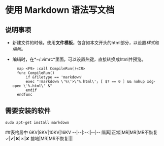 <head>
<title>MarkDown File</title>
<meta http-equiv="content-type" content="text/html; charset=UTF-8">
<link href="mkd.css" rel="stylesheet" type="text/css">
</head>

使用 Markdown 语法写文档
========================

说明事项
--------

* 新建文件的时候，使用**文件模板**，包含如本文开头的html部分，以设置*样式*和*编码*。
* 编辑时，在*~/.vimrc*里面，可以设置热键，直接转换成html并预览。

		map <F9> :call CompileRun()<CR>
		func CompileRun() 
			if &filetype == 'markdown'
			exec "!markdown \'%\'>\'%.html\'; [ $? == 0 ] && nohup xdg-open \'%.html\' &"
			endif 
		endfunc
 
需要安装的软件
-------------
	sudo apt-get install markdown


##表格居中
6KV|8KV|10KV|16KV
--|--|:--:|--|--
隔离|正常|MR|MR|MR不恢复
✓|✔|✖|✗|✘
接地|MR|MR不恢复|||

